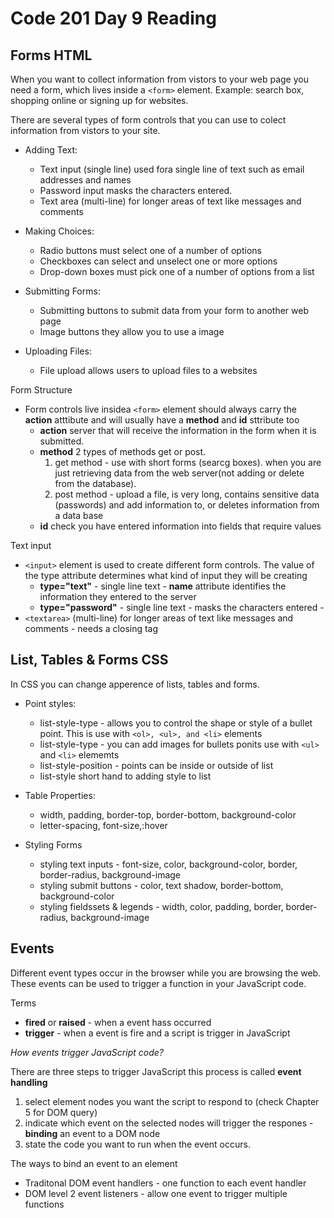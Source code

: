 # Code 201 Day 9 Reading

## Forms HTML

When you want to collect information from vistors to your web page you need a form, which lives inside a `<form>` element. Example: search box, shopping online or signing up for websites.

There are several types of form controls that you can use to colect information from vistors to your site.

* Adding Text:
  - Text input (single line) used fora single line of text such as email addresses and names
  - Password input masks the characters entered.
  - Text area (multi-line) for longer areas of text like messages and comments

* Making Choices:
  - Radio buttons must select one of a number of options
  - Checkboxes can select and unselect one or more options
  - Drop-down boxes must pick one of a number of options from a list

* Submitting Forms:
  - Submitting buttons to submit data from your form to another web page
  - Image buttons they allow you to use a image

* Uploading Files:
  - File upload allows users to upload files to a websites

Form Structure
* Form controls live insidea `<form>` element should always carry the **action** atttibute and will usually have a **method** and **id** sttribute too
  - **action** server that will receive the information in the form when it is submitted.
  - **method** 2 types of methods get or post.
    1. get method - use with short forms (searcg boxes). when you are just retrieving data from the web server(not adding or delete from the database).
    2. post method - upload  a file, is very long, contains sensitive data (passwords) and add information to, or deletes information from a data base
  - **id** check you have entered information into fields that require values

Text input
* `<input>` element is used to create different form controls. The value of the type attribute determines what kind of input they will be creating
  - **type="text"** - single line text - **name** attribute identifies the information they entered to  the server 
  - **type="password"** -  single line text - masks the characters entered -
* `<textarea>` (multi-line) for longer areas of text like messages and comments - needs a closing tag

## List, Tables & Forms CSS

In CSS you can change apperence of lists, tables and forms.

* Point styles:
  - list-style-type - allows you to control the shape or style of a bullet point. This is use with `<ol>, <ul>, and <li>` elements
  - list-style-type - you can add images for bullets ponits use with `<ul>` and `<li>` elememts
  - list-style-position - points can be inside or outside of list
  - list-style short hand to adding style to list

* Table Properties: 
  - width, padding, border-top, border-bottom, background-color
  - letter-spacing, font-size,:hover

* Styling Forms
  - styling text inputs - font-size, color, background-color, border, border-radius, background-image
  - styling submit buttons - color, text shadow, border-bottom, background-color
  - styling fieldssets & legends - width, color, padding, border, border-radius, background-image

## Events

Different event types occur in the browser while you are browsing the web. These events can be used to trigger a function in your JavaScript code.

Terms
- **fired** or **raised** - when a event hass occurred
- **trigger** - when a event is fire and a script is trigger in JavaScript

*How events trigger JavaScript code?*

There are three steps to trigger JavaScript this process is called **event handling**
  1. select element nodes you want the script to respond to (check Chapter 5 for DOM query)
  2. indicate which event on the selected nodes will trigger the respones - **binding** an event to a DOM node
  3. state the code you want to run when the event occurs.

The ways to bind an event to an element
 - Traditonal DOM event handlers - one function to each event handler
 - DOM level 2 event listeners - allow one event to trigger multiple functions